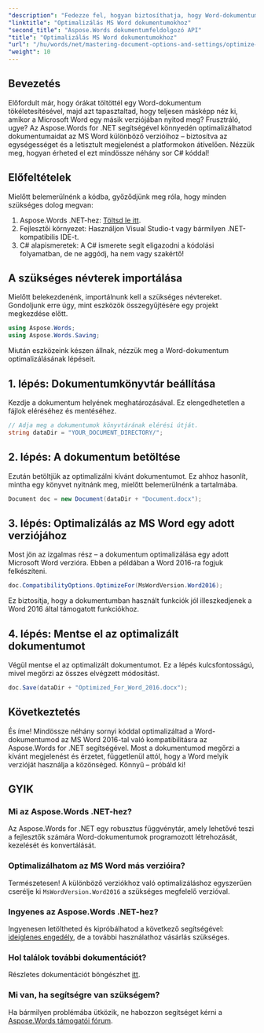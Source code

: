```yaml
---
"description": "Fedezze fel, hogyan biztosíthatja, hogy Word-dokumentumai megőrizzék formázásukat és megjelenésüket a különböző Microsoft Word-verziókban az Aspose.Words for .NET segítségével."
"linktitle": "Optimalizálás MS Word dokumentumokhoz"
"second_title": "Aspose.Words dokumentumfeldolgozó API"
"title": "Optimalizálás MS Word dokumentumokhoz"
"url": "/hu/words/net/mastering-document-options-and-settings/optimize-for-ms-word-document/"
"weight": 10
---
```


## Bevezetés

Előfordult már, hogy órákat töltöttél egy Word-dokumentum tökéletesítésével, majd azt tapasztaltad, hogy teljesen másképp néz ki, amikor a Microsoft Word egy másik verziójában nyitod meg? Frusztráló, ugye? Az Aspose.Words for .NET segítségével könnyedén optimalizálhatod dokumentumaidat az MS Word különböző verzióihoz – biztosítva az egységességet és a letisztult megjelenést a platformokon átívelően. Nézzük meg, hogyan érheted el ezt mindössze néhány sor C# kóddal!

## Előfeltételek

Mielőtt belemerülnénk a kódba, győződjünk meg róla, hogy minden szükséges dolog megvan:

1. Aspose.Words .NET-hez: [Töltsd le itt](https://releases.aspose.com/words/net/).
2. Fejlesztői környezet: Használjon Visual Studio-t vagy bármilyen .NET-kompatibilis IDE-t.
3. C# alapismeretek: A C# ismerete segít eligazodni a kódolási folyamatban, de ne aggódj, ha nem vagy szakértő!

## A szükséges névterek importálása

Mielőtt belekezdenénk, importálnunk kell a szükséges névtereket. Gondoljunk erre úgy, mint eszközök összegyűjtésére egy projekt megkezdése előtt.

```csharp
using Aspose.Words;
using Aspose.Words.Saving;
```

Miután eszközeink készen állnak, nézzük meg a Word-dokumentum optimalizálásának lépéseit.

## 1. lépés: Dokumentumkönyvtár beállítása

Kezdje a dokumentum helyének meghatározásával. Ez elengedhetetlen a fájlok eléréséhez és mentéséhez.

```csharp
// Adja meg a dokumentumok könyvtárának elérési útját.
string dataDir = "YOUR_DOCUMENT_DIRECTORY/";
```

## 2. lépés: A dokumentum betöltése

Ezután betöltjük az optimalizálni kívánt dokumentumot. Ez ahhoz hasonlít, mintha egy könyvet nyitnánk meg, mielőtt belemerülnénk a tartalmába.

```csharp
Document doc = new Document(dataDir + "Document.docx");
```

## 3. lépés: Optimalizálás az MS Word egy adott verziójához

Most jön az izgalmas rész – a dokumentum optimalizálása egy adott Microsoft Word verzióra. Ebben a példában a Word 2016-ra fogjuk felkészíteni.

```csharp
doc.CompatibilityOptions.OptimizeFor(MsWordVersion.Word2016);
```

Ez biztosítja, hogy a dokumentumban használt funkciók jól illeszkedjenek a Word 2016 által támogatott funkciókhoz.

## 4. lépés: Mentse el az optimalizált dokumentumot

Végül mentse el az optimalizált dokumentumot. Ez a lépés kulcsfontosságú, mivel megőrzi az összes elvégzett módosítást.

```csharp
doc.Save(dataDir + "Optimized_For_Word_2016.docx");
```

## Következtetés

És íme! Mindössze néhány sornyi kóddal optimalizáltad a Word-dokumentumod az MS Word 2016-tal való kompatibilitásra az Aspose.Words for .NET segítségével. Most a dokumentumod megőrzi a kívánt megjelenést és érzetet, függetlenül attól, hogy a Word melyik verzióját használja a közönséged. Könnyű – próbáld ki!

## GYIK

### Mi az Aspose.Words .NET-hez?
Az Aspose.Words for .NET egy robusztus függvénytár, amely lehetővé teszi a fejlesztők számára Word-dokumentumok programozott létrehozását, kezelését és konvertálását.

### Optimalizálhatom az MS Word más verzióira?
Természetesen! A különböző verziókhoz való optimalizáláshoz egyszerűen cserélje ki `MsWordVersion.Word2016` a szükséges megfelelő verzióval.

### Ingyenes az Aspose.Words .NET-hez?
Ingyenesen letöltheted és kipróbálhatod a következő segítségével: [ideiglenes engedély](https://purchase.aspose.com/temporary-license/), de a további használathoz vásárlás szükséges.

### Hol találok további dokumentációt?
Részletes dokumentációt böngészhet [itt](https://reference.aspose.com/words/net/).

### Mi van, ha segítségre van szükségem?
Ha bármilyen problémába ütközik, ne habozzon segítséget kérni a [Aspose.Words támogatói fórum](https://forum.aspose.com/c/words/8).